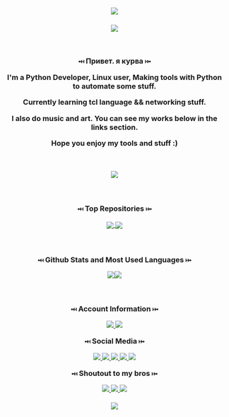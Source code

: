 <!-- Intro text -->
<h1 align="center">
    <a href="https://Kourva.github.io"> 
        <img src="https://readme-typing-svg.demolab.com?font=Rubik+Vinyl&duration=3000&pause=1000&color=00ff00&width=135&lines=%3C%2F++Kourva++%2F%3E" />
    </a>
</h1>

<!-- Trophies -->
<h3 align="center">
    <img align="center" src="https://github-profile-trophy.vercel.app/?username=Kourva&theme=matrix&no-bg=true&no-frame=false&column=6&row=1&margin-w=10" />
    <br><br><br>
    <p>⤟ Привет. я курва ⤠</p>
    <p> I'm a Python Developer, Linux user, Making tools with Python to automate some stuff. </p>
    <p> Currently learning tcl language && networking stuff.</p>
    <p> I also do music and art. You can see my works below in the links section. </p>
    <p> Hope you enjoy my tools and stuff :)</p>
    <br>
</h3>

<!-- Streak stats -->
<p align="center">
<img align="center" src="https://streak-stats.demolab.com?user=Kourva&theme=hacker&border_radius=5.0&background=DD272700&ring=00FF00&fire=545454&currStreakNum=888888&sideNums=8F8F8F&sideLabels=00FF00&dates=888888&border=aaaaaaaa" />
</p>

<!-- Extra pins -->
<h3 align="center">
    <br>
    <p> ⤟ Top Repositories ⤠ </p>
    <a href="https://github.com/Kourva/V2rayDoprax">
        <img align="center" src="https://github-readme-stats-git-masterrstaa-rickstaa.vercel.app/api/pin/?username=Kourva&repo=V2rayDoprax&theme=transparent&show_owner=true" />
    </a>
    <a href="https://github.com/Kourva/V2Paste">
        <img align="center" src="https://github-readme-stats-git-masterrstaa-rickstaa.vercel.app/api/pin/?username=Kourva&repo=V2Paste&theme=transparent&show_owner=true" />
    </a>
    


<!-- Github Stats and Most used languages-->
<h3 align="center">
    <br>
    <p>⤟ Github Stats and Most Used Languages ⤠</p>
    <p align="center">
        <img src="https://github-readme-stats-git-masterrstaa-rickstaa.vercel.app/api?username=Kourva&show_icons=true&theme=transparent&hide_border=true&show_icons=true&include_all_commits=true&count_private=true&line_height=28&ring_color=44ffff" /><img src="https://github-readme-stats-git-masterrstaa-rickstaa.vercel.app/api/top-langs/?username=Kourva&hide_border=true&theme=transparent&layout=compact&langs_count=10" />
    </p>
</h3>


<!-- Links -->
<h3 align="center">
    <br>
    <p> ⤟ Account Information ⤠ <p>
    <a href="https://github.com/Kourva?tab=followers">
        <img src="https://img.shields.io/github/followers/Kourva?logoColor=black&style=social">
    </a>
    <a href="#">
        <img src="https://img.shields.io/github/stars/Kourva?logo=TrustPilot&logoColor=red&style=social">
    </a>
    <br>
    <p> ⤟ Social Media ⤠ <p>
    <a href="https://Kourva.t.me">
        <img src="https://img.shields.io/badge/Telegram-%20-blue?logo=telegram&style=social&logoColor=blue">
    </a>
    <a href="https://Kourva.github.io">
        <img src="https://img.shields.io/badge/Website-%20-blue?style=social&logo=Aiqfome">
    </a>
    <a href="https://github.com/SlavPH">
        <img src="https://img.shields.io/badge/Github%20Old-%20-red?style=social&logo=github">
    </a>
     <a href="https://instagram.com/realkourva">
        <img src="https://img.shields.io/badge/Instagram-%20-red?style=social&logo=instagram">
    </a>
    <a href="https://t.me/GNIChannel">
        <img src="https://img.shields.io/badge/GNIChannel-%20-black?style=social&logo=AppleMusic&logoColor=black">
    </a>
    <br>
    <p> ⤟ Shoutout to my bros ⤠ </p>
    <a href="https://github.com/DoIKnowWhoYouI">
        <img src="https://img.shields.io/badge/Who%20I%20Am-%20-green?style=social&logo=github">
    </a>
    <a href="https://github.com/V2Valerie">
        <img src="https://img.shields.io/badge/V2%20Valerie-%20-green?style=social&logo=github">
    </a>
    <a href="https://github.com/evil-kiss">
        <img src="https://img.shields.io/badge/Evil%20Kiss-%20-green?style=social&logo=github">
    </a>
    <br><br>
    <img align="center" src="https://user-images.githubusercontent.com/118578799/221409729-aa10d723-4008-478d-8a15-62bfae011c4d.svg">
    <br><br>
</h3>

